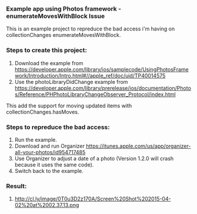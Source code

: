 ### Example app using Photos framework - enumerateMovesWithBlock Issue

This is an example project to repreduce the bad access i'm having on collectionChanges enumerateMovesWithBlock.

### Steps to create this project:
1. Download the example from https://developer.apple.com/library/ios/samplecode/UsingPhotosFramework/Introduction/Intro.html#//apple_ref/doc/uid/TP40014575
2. Use the photoLibraryDidChange example from https://developer.apple.com/library/prerelease/ios/documentation/Photos/Reference/PHPhotoLibraryChangeObserver_Protocol/index.html

This add the support for moving updated items with collectionChanges.hasMoves.

### Steps to repreduce the bad access:
1. Run the example.
2. Download and run Organizer https://itunes.apple.com/us/app/organizer-all-your-photos/id954717485
3. Use Organizer to adjust a date of a photo (Version 1.2.0 will crash because it uses the same code).
4. Switch back to the example.

### Result:
1. http://cl.ly/image/0T0u3D2z170A/Screen%20Shot%202015-04-02%20at%2002.37.13.png
